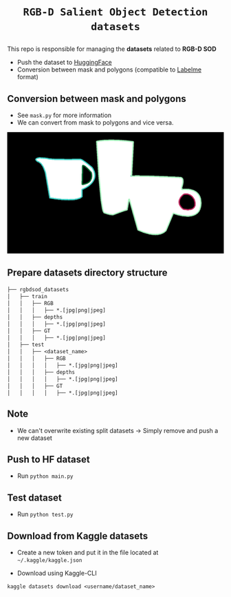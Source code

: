 # <p align=center>`RGB-D Salient Object Detection datasets`</p>

This repo is responsible for managing the **datasets** related to **RGB-D SOD**

- Push the dataset to [HuggingFace](https://huggingface.co/datasets)
- Conversion between mask and polygons (compatible to [Labelme](https://github.com/wkentaro/labelme) format)

## Conversion between mask and polygons

- See `mask.py` for more information
- We can convert from mask to polygons and vice versa.

<img src="images/mask_to_polygons.png"/>

## Prepare datasets directory structure

```
├── rgbdsod_datasets
│   ├── train
│   │   ├── RGB
│   │   │   ├── *.[jpg|png|jpeg]
│   │   ├── depths
│   │   │   ├── *.[jpg|png|jpeg]
│   │   ├── GT
│   │   │   ├── *.[jpg|png|jpeg]
│   ├── test
│   │   ├── <dataset_name>
│   │   │   ├── RGB
│   │   │   │   ├── *.[jpg|png|jpeg]
│   │   │   ├── depths
│   │   │   │   ├── *.[jpg|png|jpeg]
│   │   │   ├── GT
│   │   │   │   ├── *.[jpg|png|jpeg]

```

## Note

- We can't overwrite existing split datasets -> Simply remove and push a new dataset

## Push to HF dataset

- Run `python main.py`

## Test dataset

- Run `python test.py`

## Download from Kaggle datasets

- Create a new token and put it in the file located at `~/.kaggle/kaggle.json`

- Download using Kaggle-CLI

```
kaggle datasets download <username/dataset_name>
```
